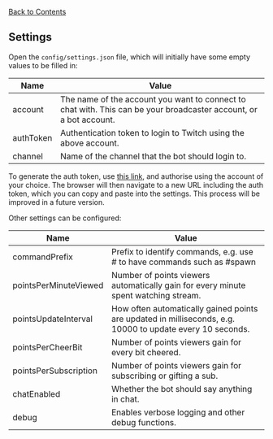 [Back to Contents](./README.md)

## Settings

Open the `config/settings.json` file, which will initially have some empty values to be filled in:

| Name      | Value                                                                                                             |
|-----------|-------------------------------------------------------------------------------------------------------------------|
| account   | The name of the account you want to connect to chat with. This can be your broadcaster account, or a bot account. |
| authToken | Authentication token to login to Twitch using the above account.                                                  |
| channel   | Name of the channel that the bot should login to.                                                                 |

To generate the auth token, use [this link](https://id.twitch.tv/oauth2/authorize?response_type=token&client_id=uxj8hdpst8v4lutkr842b3lxz8tp0o&redirect_uri=http://localhost:3000&scope=chat%3Aread+chat%3Aedit), and authorise using the account of your choice. The browser will then navigate to a new URL including the auth token, which you can copy and paste into the settings. This process will be improved in a future version.

Other settings can be configured:

| Name                  | Value                                                                                                     |
|-----------------------|-----------------------------------------------------------------------------------------------------------|
| commandPrefix         | Prefix to identify commands, e.g. use # to have commands such as #spawn                                   |
| pointsPerMinuteViewed | Number of points viewers automatically gain for every minute spent watching stream.                       |
| pointsUpdateInterval  | How often automatically gained points are updated in milliseconds, e.g. 10000 to update every 10 seconds. |
| pointsPerCheerBit     | Number of points viewers gain for every bit cheered.                                                      |
| pointsPerSubscription | Number of points viewers gain for subscribing or gifting a sub.                                           |
| chatEnabled           | Whether the bot should say anything in chat.                                                              |
| debug                 | Enables verbose logging and other debug functions.                                                        |
